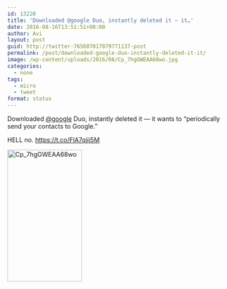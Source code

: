 ```yaml
---
id: 13220
title: 'Downloaded @google Duo, instantly deleted it — it…'
date: 2016-08-16T13:51:51+00:00
author: Avi
layout: post
guid: http://twitter-765607017079771137-post
permalink: /post/downloaded-google-duo-instantly-deleted-it-it/
image: /wp-content/uploads/2016/08/Cp_7hgGWEAA68wo.jpg
categories:
  - none
tags:
  - micro
  - tweet
format: status
---
```

Downloaded [@google](http://twitter.com/google) Duo, instantly deleted it — it wants to “periodically send your contacts to Google.”

HELL no. https://t.co/FlA7qjij5M

<img width="169" height="300" src="http://aviflax.com/wp-content/uploads/2016/08/Cp_7hgGWEAA68wo-169x300.jpg" class="attachment-medium size-medium" alt="Cp_7hgGWEAA68wo" />